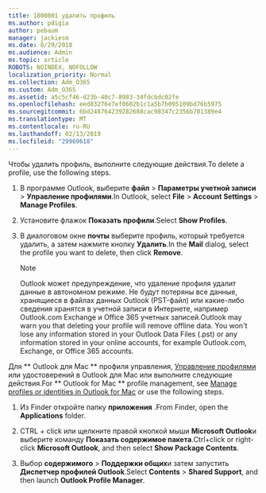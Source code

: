 ```yaml
---
title: 1800001 удалить профиль
ms.author: pdigia
author: pebaum
manager: jackiesm
ms.date: 8/29/2018
ms.audience: Admin
ms.topic: article
ROBOTS: NOINDEX, NOFOLLOW
localization_priority: Normal
ms.collection: Adm_O365
ms.custom: Adm_O365
ms.assetid: a5c5cf46-d23b-40c7-8983-34fdcbdc02fe
ms.openlocfilehash: eed83276e7ef0602b1c1a5b7b095109bd76b5975
ms.sourcegitcommit: 6bd248764239282688cac98347c2356b701389e4
ms.translationtype: MT
ms.contentlocale: ru-RU
ms.lasthandoff: 02/13/2019
ms.locfileid: "29969618"
---
```

<span data-ttu-id="421d1-102">Чтобы удалить профиль, выполните следующие действия.</span><span class="sxs-lookup"><span data-stu-id="421d1-102">To delete a profile, use the following steps.</span></span>
  
1. <span data-ttu-id="421d1-103">В программе Outlook, выберите **файл** \> **Параметры учетной записи** \> **Управление профилями**.</span><span class="sxs-lookup"><span data-stu-id="421d1-103">In Outlook, select **File** \> **Account Settings** \> **Manage Profiles**.</span></span>
    
2. <span data-ttu-id="421d1-104">Установите флажок **Показать профили**.</span><span class="sxs-lookup"><span data-stu-id="421d1-104">Select **Show Profiles**.</span></span>
    
3. <span data-ttu-id="421d1-105">В диалоговом окне **почты** выберите профиль, который требуется удалить, а затем нажмите кнопку **Удалить**.</span><span class="sxs-lookup"><span data-stu-id="421d1-105">In the **Mail** dialog, select the profile you want to delete, then click **Remove**.</span></span>
    
    > [!NOTE]
    > <span data-ttu-id="421d1-p101">Outlook может предупреждение, что удаление профиля удалит данные в автономном режиме. Не будут потеряны все данные, хранящиеся в файлах данных Outlook (PST-файл) или какие-либо сведения хранятся в учетной записи в Интернете, например Outlook.com Exchange и Office 365 учетных записей.</span><span class="sxs-lookup"><span data-stu-id="421d1-p101">Outlook may warn you that deleting your profile will remove offline data. You won't lose any information stored in your Outlook Data Files (.pst) or any information stored in your online accounts, for example Outlook.com, Exchange, or Office 365 accounts.</span></span> 
  
<span data-ttu-id="421d1-108">Для \*\* Outlook для Mac \*\* профиля управления, [Управление профилями](https://support.office.com/article/fed2a955-74df-4a24-bef6-78a426958c4c.aspx) или удостоверений в Outlook для Mac или выполните следующие действия.</span><span class="sxs-lookup"><span data-stu-id="421d1-108">For \*\* Outlook for Mac \*\* profile management, see [Manage profiles or identities in Outlook for Mac](https://support.office.com/article/fed2a955-74df-4a24-bef6-78a426958c4c.aspx) or use the following steps.</span></span> 
  
1. <span data-ttu-id="421d1-109">Из Finder откройте папку **приложения** .</span><span class="sxs-lookup"><span data-stu-id="421d1-109">From Finder, open the **Applications** folder.</span></span> 
    
2. <span data-ttu-id="421d1-110">CTRL + click или щелкните правой кнопкой мыши **Microsoft Outlook**и выберите команду **Показать содержимое пакета**.</span><span class="sxs-lookup"><span data-stu-id="421d1-110">Ctrl+click or right-click **Microsoft Outlook**, and then select **Show Package Contents**.</span></span>
    
3. <span data-ttu-id="421d1-111">Выбор **содержимого** \> **Поддержки общих**и затем запустить **Диспетчер профилей Outlook**.</span><span class="sxs-lookup"><span data-stu-id="421d1-111">Select **Contents** \> **Shared Support**, and then launch **Outlook Profile Manager**.</span></span>
    

